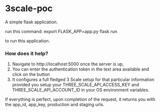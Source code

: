 # 3scale-poc

A simple flask application.  

run this command: export FLASK_APP=app.py
flask run

to run this application.
 
### How does it help?
 
1. Navigate to http://localhost:5000 once the server is up,
2. You can enter the authentication token in the text area available and click on the button
3. It configures a full fledged 3 Scale setup for that particular information provided you setup your THREE_SCALE_API_ACCESS_KEY and THREE_SCALE_API_ACCOUNT_ID in your OS environment variables.

If everything is perfect, upon completion of the request, it returns you with the app_id, app_key, production and staging urls.
 

